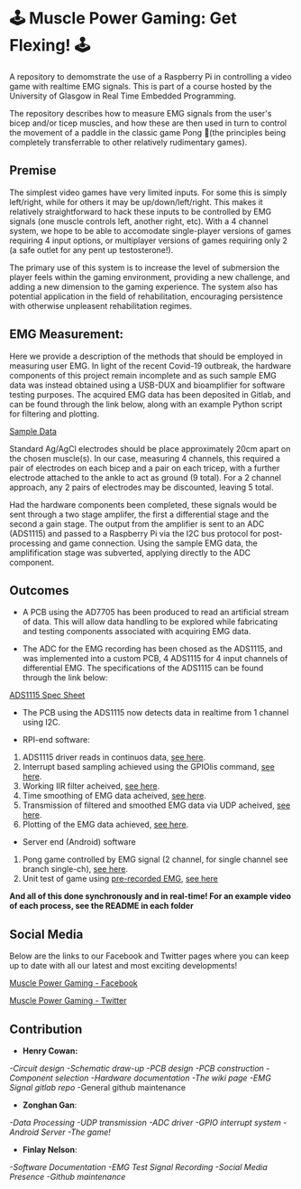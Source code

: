 
# :joystick: Muscle Power Gaming: Get Flexing! :joystick:


A repository to demomstrate the use of a Raspberry Pi in controlling a video game with realtime EMG signals. This is part of a course hosted by the University of Glasgow in Real Time Embedded Programming.

The repository describes how to measure EMG signals from the user's bicep and/or ticep muscles, and how these are then used in turn to control the movement of a paddle in the classic game Pong :ping_pong:(the principles being completely transferrable to other relatively rudimentary games). 

## Premise

The simplest video games have very limited inputs. For some this is simply left/right, while for others it may be up/down/left/right. This makes it relatively straightforward to hack these inputs to be controlled by EMG signals (one muscle controls left, another right, etc). With a 4 channel system, we hope to be able to accomodate single-player versions of games requiring 4 input options, or multiplayer versions of games requiring only 2 (a safe outlet for any pent up testosterone!).

The primary use of this system is to increase the level of submersion the player feels within the gaming environment, providing a new challenge, and adding a new dimension to the gaming experience. The system also has potential application in the field of rehabilitation, encouraging persistence with otherwise unpleasent rehabilitation regimes.

## EMG Measurement:

Here we provide a description of the methods that should be employed in measuring user EMG. In light of the recent Covid-19 outbreak, the hardware components of this project remain incomplete and as such sample EMG data was instead obtained using a USB-DUX and bioamplifier for software testing purposes. The acquired EMG data has been deposited in Gitlab, and can be found through the link below, along with an example Python script for filtering and plotting.

[Sample Data](https://gitlab.com/HenryCowan/rte-emg-signals/-/tree/master)

Standard Ag/AgCl electrodes should be place approximately 20cm apart on the chosen muscle(s). In our case, measuring 4 channels, this required a pair of electrodes on each bicep and a pair on each tricep, with a further electrode attached to the ankle to act as ground (9 total). For a 2 channel approach, any 2 pairs of electrodes may be discounted, leaving 5 total.

Had the hardware components been completed, these signals would be sent through a two stage amplifer, the first a differential stage and the second a gain stage. The output from the amplifier is sent to an ADC (ADS1115) and passed to a Raspberry Pi via the I2C bus protocol for post-processing and game connection. Using the sample EMG data, the amplifification stage was subverted, applying directly to the ADC component.  

## Outcomes

- A PCB using the AD7705 has been produced to read an artificial stream of data. This will allow data handling to be explored while fabricating and testing components associated with acquiring EMG data.

- The ADC for the EMG recording has been chosed as the ADS1115, and was implemented into a custom PCB, 4 ADS1115 for 4 input channels of differential EMG. The specifications of the ADS1115 can be found through the link below:

[ADS1115 Spec Sheet](http://www.ti.com/lit/ds/symlink/ads1114.pdf)

- The PCB using the ADS1115 now detects data in realtime from 1 channel using I2C. 

- RPI-end software: 	
1. ADS1115 driver reads in continuos data, [see here](https://github.com/TheUltraSoundGuys/RTEP/tree/master/Rpi_end/Rpi_end_unit_tests/0322%20High_speed_continous_ads1115%20unit).
1. Interrupt based sampling achieved using the GPIOlis command, [see here](https://github.com/TheUltraSoundGuys/RTEP/tree/master/Rpi_end/Rpi_end_unit_tests/0321%20GPIO_lis_interrupt_thread_unit).
1. Working IIR filter acheived, [see here](https://github.com/TheUltraSoundGuys/RTEP/tree/master/Rpi_end/Rpi_end_unit_tests/0304%20data%20filter%20%2Budp%20%20unit).
1. Time smoothing of EMG data acheived, [see here](https://github.com/TheUltraSoundGuys/RTEP/tree/master/Rpi_end/Rpi_end_unit_tests/0304%20data%20filter%20%2Budp%20%20unit).
1. Transmission of filtered and smoothed EMG data via UDP acheived, [see here](https://github.com/TheUltraSoundGuys/RTEP/blob/master/Rpi_end/Rpi_end_unit_tests/0304%20data%20filter%20%2Budp%20%20unit/window.cpp).
1. Plotting of the EMG data achieved, [see here](https://github.com/TheUltraSoundGuys/RTEP/blob/master/Rpi_end/Rpi_end_unit_tests/0304%20data%20filter%20%2Budp%20%20unit/window.cpp).

- Server end (Android) software

1. Pong game controlled by EMG signal (2 channel, for single channel see branch single-ch), [see here](https://github.com/TheUltraSoundGuys/RTEP/tree/master/Server_end/0301%20Pong%20GUI).	
1. Unit test of game using [pre-recorded EMG](https://gitlab.com/HenryCowan/rte-emg-signals/-/tree/master), [see here](https://github.com/TheUltraSoundGuys/RTEP/tree/master/Server_end/0301%20Pong%20GUI/0408-emg-read-in-local)

**And all of this done synchronously and in real-time! For an example video of each process, see the README in each folder** 


## Social Media

Below are the links to our Facebook and Twitter pages where you can keep up to date with all our latest and most exciting developments!

[Muscle Power Gaming - Facebook](https://www.facebook.com/EMGamingRPI/)

[Muscle Power Gaming - Twitter](https://twitter.com/emg_pi)

## Contribution
* **Henry Cowan:**
 
_-Circuit design_
_-Schematic draw-up_
_-PCB design_
_-PCB construction_
_-Component selection_
_-Hardware documentation_
_-The wiki page_
_-EMG Signal gitlab repo_
-General github maintenance 

* **Zonghan Gan**: 

_-Data Processing_
_-UDP transmission_
_-ADC driver_
_-GPIO interrupt system_
_-Android Server_
_-The game!_

* **Finlay Nelson**:

_-Software Documentation_
_-EMG Test Signal Recording_
_-Social Media Presence_
_-Github maintenance_


